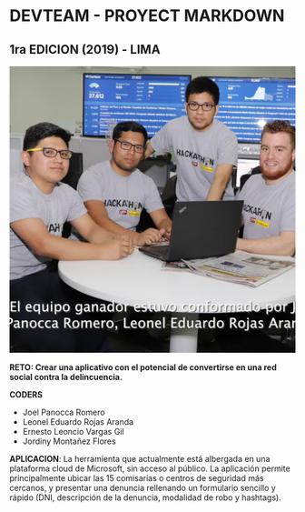 # DEVTEAM - PROYECT MARKDOWN
## 1ra EDICION (2019) - LIMA
![Ganadores de la hackaton](../proyecto/IMG/primera_edicion.jpg)

**RETO: Crear una aplicativo con el potencial de convertirse en una red social contra la delincuencia.**

**CODERS**

* Joel Panocca Romero
* Leonel Eduardo Rojas Aranda
* Ernesto Leoncio Vargas Gil
* Jordiny Montañez Flores

**APLICACION**: La herramienta que actualmente está albergada en una plataforma cloud de Microsoft, sin acceso al público. La aplicación permite principalmente ubicar las 15 comisarías o centros de seguridad más cercanos, y presentar una denuncia rellenando un formulario sencillo y rápido (DNI, descripción de la denuncia, modalidad de robo y hashtags). 
